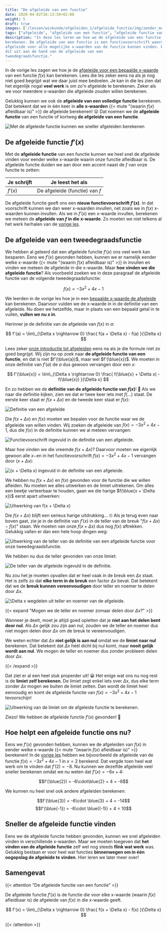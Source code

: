 ```yaml
---
title: "De afgeleide van een functie"
date: 2020-04-02T16:13:59+02:00
weight: 5
draft: true
images: ['/lessen/wiskunde/afgeleiden_1/afgeleide_functie/img/zonder_met_afgeleide_fx.png', '/lessen/wiskunde/afgeleiden_1/afgeleide_functie/img/fx_ingevuld_in_afgeleide.png', '/lessen/wiskunde/afgeleiden_1/afgeleide_functie/img/f_delta_x_ingevuld.png', '/lessen/wiskunde/afgeleiden_1/afgeleide_functie/img/f_delta_x_uitwerking.png', '/lessen/wiskunde/afgeleiden_1/afgeleide_functie/img/afgeleide_teller_uitwerking.png', '/lessen/wiskunde/afgeleiden_1/afgeleide_functie/img/teller_afgeleide_invullen.png', '/lessen/wiskunde/afgeleiden_1/afgeleide_functie/img/delta_x_wegdelen.png', '/lessen/wiskunde/afgeleiden_1/afgeleide_functie/img/limiet_uitrekenen.png']
tags: ["afgeleide", "afgeleide van een functie", "afgeleide functie van een functie", "afgeleide van een tweedegraadsfunctie" ]
description: "In deze les leren we hoe we de afgeleide van een functie kunnen
berekenen. De afgeleide van een functie is een functievoorschrift waarmee we de
afgeleide voor alle mogelijke x-waarden van de functie kunnen vinden. We leggen
dit uit aan de hand van de afgeleide van een
tweedegraadsfunctie."
---
```


In de vorige les zagen we hoe je de [afgeleide voor een bepaalde
x-waarde](in_een_punt) van een functie $f(x)$ kan berekenen. Lees die les
zeker eens na als je nog niet goed begrijpt wat we daar juist mee bedoelen. Je
kan in die les zien dat het eigenlijk nogal **veel werk** is om zo'n afgeleide
te berekenen. Zeker als we voor meerdere x-waarden die afgeleide zouden willen
berekenen.

Gelukkig kunnen we ook de **afgeleide van een volledige functie** berekenen.
Dat betekent dat we in één keer in **alle x-waarden**
{{< mute "(waarin $f(x)$ afleidbaar is)" >}} de afgeleide berekenen!
😮 Dat noemen we de **afgeleide functie** van een functie of kortweg **de
afgeleide van een functie**.

![Met de afgeleide functie kunnen we sneller afgeleiden berekenen](img/zonder_met_afgeleide_fx.png )

## De afgeleide functie $f'(x)$

Met de **afgeleide functie** van een functie kunnen we heel snel de afgeleide
vinden voor eender welke x-waarde waarin onze functie afleidbaar is. De afgeleide
functie duiden we aan door een accent naast de $f$ van onze functie te zetten:

| Je schrijft | Je leest het als               |
| ----------- | ------------------------------ |
| $f'(x)$     | De afgeleide (functie) van $f$ |

De afgeleide functie geeft ons een **nieuw functievoorschrift $f'(x)$**. In dat
voorschrift kunnen we dan weer x-waarden invullen, net zoals we in $f(x)$
x-waarden kunnen invullen. Als we in $f'(x)$ een x-waarde invullen, berekenen
we meteen de **afgeleide van $f$ in die x-waarde**. Zo moeten we niet telkens
al het werk herhalen van de [vorige les](in_een_punt).

## De afgeleide van een tweedegraadsfunctie

We hebben al geleerd dat een afgeleide functie $f'(x)$ ons veel werk kan
besparen. Eens we $f'(x)$ gevonden hebben, kunnen we er namelijk eender welke
x-waarde {{< mute "(waarin $f(x)$ afleidbaar is)" >}} in invullen en vinden we
meteen de afgeleide in die x-waarde. Maar **hoe vinden we die afgeleide
functie**? Als voorbeeld zoeken we in deze paragraaf de afgeleide functie van
de volgende tweedegraadsfunctie:

$$f(x) = -3x^2 + 4x - 1$$

We leerden in de vorige les hoe je in een [bepaalde x-waarde de
afgeleide](in_een_punt) kan berekenen. Daarvoor vulden we de x-waarde in in
de definitie van een afgeleide. Nu doen we hetzelfde, maar in plaats van een
bepaald getal in te vullen, **vullen we nu $x$ in**.

Herinner je de definitie van de afgeleide van $f(x)$ in $a$:

$$ f'(a) = \lim\_{\Delta x \rightarrow 0} \frac{ f(a + \Delta x) - f(a) }{\Delta x} $$

Lees zeker [onze introductie tot afgeleiden](intro) eens na als je die
formule niet zo goed begrijpt. Wij zijn nu op zoek naar **de afgeleide functie
van een functie**, en dat is niet $f'(\blue{a})$, maar wel $f'(\blue{x})$. We
moeten in onze definitie van $f'(a)$ de $a$ dus gewoon vervangen door een $x$:

$$ f'(\blue{x}) = \lim\_{\Delta x \rightarrow 0} \frac{ f(\blue{x} + \Delta x) - f(\blue{x}) }{\Delta x} $$

En zo hebben we de **definitie van de afgeleide functie van $f(x)$**!
🙌 Als we naar die definitie kijken, zien we dat er twee keer iets
met $f(\ldots)$ staat. De eerste keer staat er $f(x + \Delta x)$ en de tweede
keer staat er $f(x)$:

![Definitie van een afgeleide](img/fx_in_afgeleide.png )

Die $f(x + \Delta x)$ en $f(x)$ moeten we bepalen voor de functie waar we de
afgeleide van willen vinden. Wij zoeken de afgeleide van $f(x) = -3x^2 + 4x -
1$, dus die $f(x)$ in de definitie kunnen we al meteen vervangen:

![Functievoorschrift ingevuld in de definitie van een afgeleide.](img/fx_ingevuld_in_afgeleide.png )

Maar hoe vinden we die vreemde $f(x + \Delta x)$? Daarvoor moeten we
eigenlijk gewoon alle $x-$en in het functievoorschrift $f(x) = -3x^2 + 4x - 1$
vervangen door $(x + \Delta x)$:

![$(x + \Delta x)$ ingevuld in de definitie van een afgeleide.](img/f_delta_x_ingevuld.png )

We hebben nu $f(x + \Delta x)$ en $f(x)$ gevonden voor de functie die we willen
afleiden. Nu moeten we alles uitwerken en de limiet uitrekenen. Om alles een
beetje verteerbaar te houden, gaan we die harige $f(\blue{x + \Delta x})$ eerst
apart uitwerken:

![Uitwerking van $f(x + \Delta x)$](img/f_delta_x_uitwerking.png )

Die $f(x + \Delta x)$ blijft een serieus harige uitdrukking... 🙄
Als je terug even naar boven gaat, zie je in de definitie van $f'(x)$ in de
teller van de breuk "$f(x + \Delta x) - f(x)$" staan. We moeten van onze $f(x +
\Delta x)$ dus nog $f(x)$ aftrekken. Gelukkig vallen er dan een hele hoop
dingen weg:

![Uitwerking van de teller van de definitie van een afgeleide functie voor onze tweedegraadsfunctie.](img/afgeleide_teller_uitwerking.png )

We hebben nu dus de teller gevonden van onze limiet:

![De teller van de afgeleide ingevuld in de definitie.](img/teller_afgeleide_invullen.png )

Nu zou het je moeten opvallen dat er heel vaak in de breuk een $\Delta x$
staat. Het is zelfs zo dat **elke term in de breuk** een factor $\Delta x$
bevat. Dat betekent dat we de **breuk kunnen vereenvoudigen** door teller en
noemer te delen door $\Delta x$.

![$\Delta x$ wegdelen uit teller en noemer van de afgeleide.](img/delta_x_wegdelen.png )

{{< expand "Mogen we de teller en noemer zomaar delen door $\Delta x$?" >}}

Wanneer je deelt, moet je altijd goed opletten dat je **niet aan het delen bent
door nul**. Als $\Delta x$ gelijk zou zijn aan nul, zouden we de teller en
noemer dus niet mogen delen door $\Delta x$ om de breuk te vereenvoudigen.

We weten echter dat $\Delta x$ **niet gelijk is aan nul** omdat we de **limiet
naar nul** berekenen. Dat betekent dat $\Delta x$ héél dicht bij nul komt, maar
**nooit gelijk wordt aan nul**. We mogen de teller en noemer dus zonder
probleem delen door $\Delta x$.

{{< /expand >}}

Dat ziet er al een heel stuk properder uit! 😀 Het enige wat ons nu nog
rest is de **limiet zelf berekenen**. De limiet zegt enkel iets over $\Delta
x$, dus elke term zonder $\Delta x$ mogen we buiten de limiet zetten. Dan wordt
de limiet heel eenvoudig en komt de afgeleide functie van $f(x) = -3x^2 + 4x -
1$ tevoorschijn!

![Uitwerking van de limiet om de afgeleide functie te berekenen.](img/limiet_uitrekenen.png )

Ziezo! We hebben de afgeleide functie $f'(x)$ gevonden! 💪

## Hoe helpt een afgeleide functie ons nu?

Eens we $f'(x)$ gevonden hebben, kunnen we de afgeleiden van $f(x)$ in eender
welke x-waarde {{< mute "(waarin $f(x)$ afleidbaar is)" >}} berekenen! In de
[vorige les](in_een_punt) hebben we bijvoorbeeld de afgeleide van de functie
$f(x) = -3x^2 + 4x -1$ in $x=2$ berekend. Dat vergde toen heel wat werk om te
vinden dat $f'(2)=-8$. Nu kunnen we dezelfde afgeleide veel sneller berekenen
omdat we nu weten dat $f'(x) = -6x + 4$:

$$f'(\blue{2}) = -6\cdot\blue{2} + 4 = -8$$

We kunnen nu heel snel ook andere afgeleiden berekenen:

$$f'(\blue{3}) = -6\cdot \blue{3} + 4 = -14$$
$$f'(\blue{-1}) = -6\cdot \blue{(-1)} + 4 = 10$$

## Sneller de afgeleide functie vinden

Eens we de afgeleide functie hebben gevonden, kunnen we snel afgeleiden
vinden in verschillende x-waarden. Maar we moeten toegeven dat **het vinden van
de afgeleide functie** zelf wel nog steeds **flink wat werk** was. Gelukkig
bestaan er voor heel wat functies **binnenwegen om in één oogopslag de
afgeleide te vinden**. Hier leren we later meer over!

## Samengevat

{{< attention "De afgeleide functie van een functie" >}}

De afgeleide functie $f'(x)$ is de functie die voor elke x-waarde (waarin
$f(x)$ afleidbaar is) de afgeleide van $f(x)$ in die x-waarde geeft.

$$ f'(x) = \lim\_{\Delta x \rightarrow 0} \frac{ f(x + \Delta x) - f(x) }{\Delta x} $$

{{< /attention >}}
